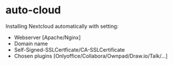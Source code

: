 # auto-cloud
Installing Nextcloud automatically with setting:
  - Webserver [Apache/Nginx]
  - Domain name
  - Self-Signed-SSLCertficate/CA-SSLCertificate
  - Chosen plugins [Onlyoffice/Collabora/Ownpad/Draw.io/Talk/...]
